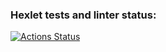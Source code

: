 ### Hexlet tests and linter status:
[![Actions Status](https://github.com/Aintdead86/frontend-project-lvl3/workflows/hexlet-check/badge.svg)](https://github.com/Aintdead86/frontend-project-lvl3/actions)
